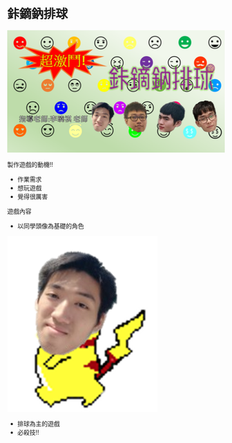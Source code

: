 <h1>鉲鏑鈉排球</h1>
<img src="鉲鏑鈉封面.png">
<body>
 <p>製作遊戲的動機!!</p>
  <ul>
    <li>作業需求</li>
    <li>想玩遊戲</li>
    <li>覺得很厲害</li>
  </ul>
   <p>遊戲內容</p>
  <ul>
    <li>以同學頭像為基礎的角色</li>
   </ul>
   <img src="皮卡佑-向左.png" src="皮卡堯-向左.png">
 
  <ul>
    <li>排球為主的遊戲</li>
    <li>必殺技!!</li>
  </ul>
</body>
